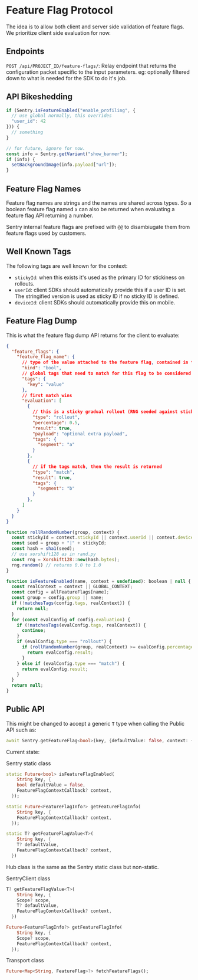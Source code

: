 # Feature Flag Protocol

The idea is to allow both client and server side validation of feature flags.
We prioritize client side evaluation for now.

## Endpoints

``POST /api/PROJECT_ID/feature-flags/``:
    Relay endpoint that returns the configuration packet specific to the input
    parameters.  eg: optionally filtered down to what is needed for the SDK to
    do it's job.

## API Bikeshedding

```javascript
if (Sentry.isFeatureEnabled("enable_profiling", {
  // use global normally, this overrides
  "user_id": 42
})) {
  // something
}

// for future, ignore for now.
const info = Sentry.getVariant("show_banner");
if (info) {
  setBackgroundImage(info.payload["url"]);
}
```

## Feature Flag Names

Feature flag names are strings and the names are shared across types.
So a boolean feature flag named `a` can also be returned when evaluating a feature flag API returning a number.

Sentry internal feature flags are prefixed with `@@` to disambiugate them from
feature flags used by customers.

## Well Known Tags

The following tags are well known for the context:

- ``stickyId``: when this exists it's used as the primary ID for stickiness on rollouts.
- ``userId``: client SDKs should automatically provide this if a user ID is set.
  The stringified version is used as sticky ID if no sticky ID is defined.
- ``deviceId``: client SDKs should automatically provide this on mobile.

## Feature Flag Dump

This is what the feature flag dump API returns for the client to
evaluate:

```json
{
  "feature_flags": {
    "feature_flag_name": {
      // type of the value attached to the feature flag, contained in the field "result"
      "kind": "bool",
      // global tags that need to match for this flag to be considered at all
      "tags": {
        "key": "value"
      },
      // first match wins
      "evaluation": [
        {
          // this is a sticky gradual rollout (RNG seeded against sticky-id)
          "type": "rollout",
          "percentage": 0.5,
          "result": true,
          "payload": "optional extra payload",
          "tags": {
            "segment": "a"
          }
        },
        {
          // if the tags match, then the result is returned
          "type": "match",
          "result": true,
          "tags": {
            "segment": "b"
          }
        },
      ]
    }
  }
}
```

```javascript
function rollRandomNumber(group, context) {
  const stickyId = context.stickyId || context.userId || context.deviceId;
  const seed = group + "|" + stickyId;
  const hash = sha1(seed);
  // use xorshift128 as in rand.py
  const rng = Xorshift128::new(hash.bytes);
  rng.random() // returns 0.0 to 1.0
}

function isFeatureEnabled(name, context = undefined): boolean | null {
  const realContext = context || GLOBAL_CONTEXT;
  const config = allFeatureFlags[name];
  const group = config.group || name;
  if (!matchesTags(config.tags, realContext)) {
    return null;
  }
  for (const evalConfig of config.evaluation) {
    if (!matchesTags(evalConfig.tags, realContext)) {
      continue;
    }
    if (evalConfig.type === "rollout") {
      if (rollRandomNumber(group, realContext) >= evalConfig.percentage) {
        return evalConfig.result;
      }
    } else if (evalConfig.type === "match") {
      return evalConfig.result;
    }
  }
  return null;
}
```

## Public API

This might be changed to accept a generic `T` type when calling the Public API such as:

```dart
await Sentry.getFeatureFlag<bool>(key, {defaultValue: false, context: {}});
```

Current state:

Sentry static class

```dart
static Future<bool> isFeatureFlagEnabled(
    String key, {
    bool defaultValue = false,
    FeatureFlagContextCallback? context,
  });
```

```dart
static Future<FeatureFlagInfo?> getFeatureFlagInfo(
    String key, {
    FeatureFlagContextCallback? context,
  });
```

```dart
static T? getFeatureFlagValue<T>(
    String key, {
    T? defaultValue,
    FeatureFlagContextCallback? context,
  })
```

Hub class is the same as the Sentry static class but non-static.

SentryClient class

```dart
T? getFeatureFlagValue<T>(
    String key, {
    Scope? scope,
    T? defaultValue,
    FeatureFlagContextCallback? context,
  })
```

```dart
Future<FeatureFlagInfo?> getFeatureFlagInfo(
    String key, {
    Scope? scope,
    FeatureFlagContextCallback? context,
  });
```

Transport class

```dart
Future<Map<String, FeatureFlag>?> fetchFeatureFlags();
```
